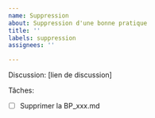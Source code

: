 ```yaml
---
name: Suppression
about: Suppression d'une bonne pratique
title: ''
labels: suppression
assignees: ''

---
```


Discussion: [lien de discussion]

Tâches:

- [ ] Supprimer la BP_xxx.md
